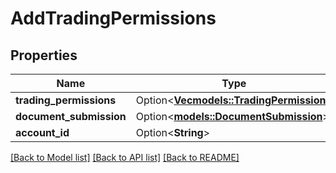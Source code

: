 # AddTradingPermissions

## Properties

Name | Type | Description | Notes
------------ | ------------- | ------------- | -------------
**trading_permissions** | Option<[**Vec<models::TradingPermission>**](TradingPermission.md)> |  | [optional]
**document_submission** | Option<[**models::DocumentSubmission**](DocumentSubmission.md)> |  | [optional]
**account_id** | Option<**String**> |  | [optional]

[[Back to Model list]](../README.md#documentation-for-models) [[Back to API list]](../README.md#documentation-for-api-endpoints) [[Back to README]](../README.md)
